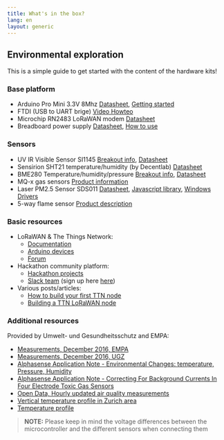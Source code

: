 ```yaml
---
title: What's in the box?
lang: en
layout: generic
---
```


## Environmental exploration

This is a simple guide to get started with the content of the hardware kits!

### Base platform

 * Arduino Pro Mini 3.3V 8Mhz [Datasheet](https://www.arduino.cc/en/Main/arduinoBoardProMini), [Getting started](https://www.arduino.cc/en/Main/arduinoBoardProMini)
 * FTDI (USB to UART brige) [Video Howteo](https://www.youtube.com/watch?v=-Myj5yQvI_4)
 * Microchip RN2483 LoRaWAN modem [Datasheet](http://ww1.microchip.com/downloads/en/DeviceDoc/50002346B.pdf)
 * Breadboard power supply [Datasheet](https://hobbyking.com/media/file/403178644X1017066X57.pdf), [How to use](https://www.sunfounder.com/wiki/index.php?title=How_to_use_YwRobot_Power_Supply_Properly)

### Sensors

 * UV IR Visible Sensor SI1145 [Breakout info](https://cdn-learn.adafruit.com/downloads/pdf/adafruit-si1145-breakout-board-uv-ir-visible-sensor.pdf), [Datasheet](https://cdn-shop.adafruit.com/datasheets/Si1145-46-47.pdf)
 * Sensirion SHT21 temperature/humidity (by Decentlab) [Datasheet](http://staging1.unep.org/uneplive/media/docs/air_quality/aqm_document_v1/Blue%20Print/Components/Microcomputer%20and%20sensors/D.%20Supporting%20Sensors/D.1%20Temp%20&%20Humidity/Datasheet%20SHT21.pdf)
 * BME280 Temperature/humidity/pressure [Breakout info](https://cdn-learn.adafruit.com/downloads/pdf/adafruit-bme280-humidity-barometric-pressure-temperature-sensor-breakout.pdf), [Datasheet](https://cdn-shop.adafruit.com/datasheets/BST-BME280_DS001-10.pdf)
 * MQ-x gas sensors [Product information](http://playground.arduino.cc/Main/MQGasSensors)
 * Laser PM2.5 Sensor SDS011 [Datasheet](http://inovafitness.com/software/SDS011%20laser%20PM2.5%20sensor%20specification-V1.3.pdf), [Javascript library](https://github.com/chatch/nova-sds011), [Windows Drivers](http://inovafitness.com/en/download/Drive-Software-8.html)
 * 5-way flame sensor [Product description](http://hobbydistrict.com/en/product/5-way-flame-sensor-module/)


### Basic resources

 * LoRaWAN & The Things Network:
    * [Documentation](https://www.thethingsnetwork.org/docs/)
    * [Arduino devices](https://www.thethingsnetwork.org/docs/devices/arduino/)
    * [Forum](https://www.thethingsnetwork.org/forum/)
 * Hackathon community platform:
    * [Hackathon projects](https://now.makezurich.ch)
    * [Slack team](https://ttn-ch.slack.com/) (sign up here [here](https://ttn-ch.herokuapp.com/))
 * Various posts/articles:
    * [How to build your first TTN node](https://www.thethingsnetwork.org/forum/t/how-to-build-your-first-ttn-node-arduino-rn2483/1574)
    * [Building a TTN LoRaWAN node](https://www.vdsar.net/build-ttn-lora-node/)

### Additional resources

Provided by Umwelt- und Gesundheitsschutz and EMPA:

 * [Measurements, December 2016, EMPA](empa_december_2016.zip)
 * [Measurements, December 2016, UGZ](ugz_december_2016.zip)
 * [Alphasense Application Note - Environmental Changes: temperature, Pressure, Humidity](https://zueriluft.ch/makezurich/AAN110.pdf)
 * [Alphasense Application Note - Correcting For Background Currents In Four Electrode Toxic Gas Sensors](https://zueriluft.ch/makezurich/AAN803.pdf)
 * [Open Data, Hourly updated air quality measurements](https://data.stadt-zuerich.ch/dataset/luftqualitaet-stunden-aktuelle-messungen)
 * [Vertical temperature profile in Zurich area](http://awel.meteotest.ch/regionprofile/)
 * [Temperature profile](https://zueriluft.ch/makezurich/tprofil.csv)

> **NOTE:** Please keep in mind the voltage differences between the microcontroller and the different sensors when connecting them
